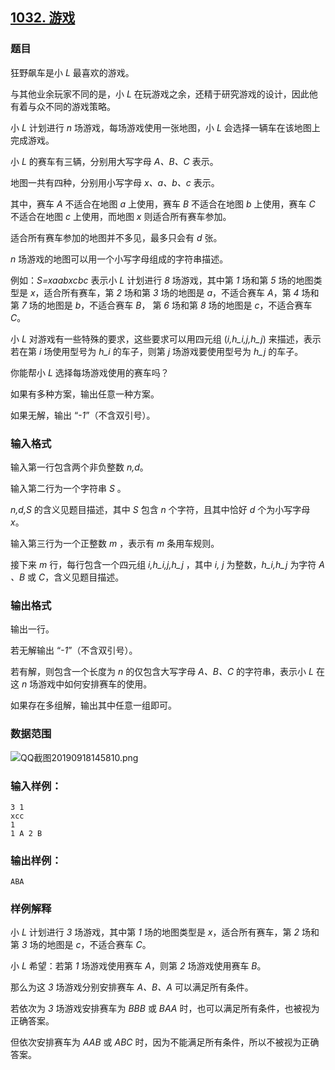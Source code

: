 ## [1032. 游戏](https://www.acwing.com/problem/content/1034/)

### 题目

狂野飙车是小 *L* 最喜欢的游戏。

与其他业余玩家不同的是，小 *L* 在玩游戏之余，还精于研究游戏的设计，因此他有着与众不同的游戏策略。

小 *L* 计划进行 *n* 场游戏，每场游戏使用一张地图，小 *L* 会选择一辆车在该地图上完成游戏。

小 *L* 的赛车有三辆，分别用大写字母 *A、B、C* 表示。

地图一共有四种，分别用小写字母 *x、a、b、c* 表示。

其中，赛车 *A* 不适合在地图 *a* 上使用，赛车 *B* 不适合在地图 *b* 上使用，赛车 *C* 不适合在地图 *c* 上使用，而地图 *x* 则适合所有赛车参加。

适合所有赛车参加的地图并不多见，最多只会有 *d* 张。

*n* 场游戏的地图可以用一个小写字母组成的字符串描述。

例如：*S=xaabxcbc* 表示小 *L* 计划进行 *8* 场游戏，其中第 *1* 场和第 *5* 场的地图类型是 *x*，适合所有赛车，第 *2* 场和第 *3* 场的地图是 *a*，不适合赛车 *A*，第 *4* 场和第 *7* 场的地图是 *b*，不适合赛车 *B*， 第 *6* 场和第 *8* 场的地图是 *c*，不适合赛车 *C*。

小 *L* 对游戏有一些特殊的要求，这些要求可以用四元组 (*i,h_i,j,h_j*) 来描述，表示若在第 *i* 场使用型号为 *h_i* 的车子，则第 *j* 场游戏要使用型号为 *h_j* 的车子。

你能帮小 *L* 选择每场游戏使用的赛车吗？

如果有多种方案，输出任意一种方案。

如果无解，输出 “*-1*”（不含双引号）。

### 输入格式

输入第一行包含两个非负整数 *n,d*。

输入第二行为一个字符串 *S* 。

*n,d,S* 的含义见题目描述，其中 *S* 包含 *n* 个字符，且其中恰好 *d* 个为小写字母 *x*。

输入第三行为一个正整数 *m* ，表示有 *m* 条用车规则。

接下来 *m* 行，每行包含一个四元组 *i,h_i,j,h_j* ，其中 *i, j* 为整数，*h_i,h_j* 为字符 *A 、B* 或 *C*，含义见题目描述。

### 输出格式

输出一行。

若无解输出 “*-1*”（不含双引号）。

若有解，则包含一个长度为 *n* 的仅包含大写字母 *A、B、C* 的字符串，表示小 *L* 在这 *n* 场游戏中如何安排赛车的使用。

如果存在多组解，输出其中任意一组即可。

### 数据范围

 ![QQ截图20190918145810.png](https://cdn.acwing.com/media/article/image/2019/09/18/19_b20f2798d9-QQ截图20190918145810.png)

### 输入样例：

```
3 1
xcc
1
1 A 2 B
```

### 输出样例：

```
ABA
```

### 样例解释

小 *L* 计划进行 *3* 场游戏，其中第 *1* 场的地图类型是 *x*，适合所有赛车，第 *2* 场和第 *3* 场的地图是 *c*，不适合赛车 *C*。

小 *L* 希望：若第 *1* 场游戏使用赛车 *A*，则第 *2* 场游戏使用赛车 *B*。

那么为这 *3* 场游戏分别安排赛车 *A、B、A* 可以满足所有条件。

若依次为 *3* 场游戏安排赛车为 *BBB* 或 *BAA* 时，也可以满足所有条件，也被视为正确答案。

但依次安排赛车为 *AAB* 或 *ABC* 时，因为不能满足所有条件，所以不被视为正确答案。
